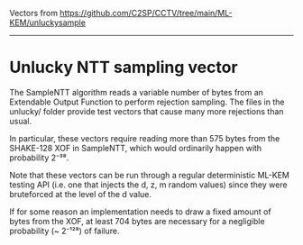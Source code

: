 Vectors from https://github.com/C2SP/CCTV/tree/main/ML-KEM/unluckysample

<hr>

# Unlucky NTT sampling vector

The SampleNTT algorithm reads a variable number of bytes from an Extendable
Output Function to perform rejection sampling. The files in the unlucky/ folder
provide test vectors that cause many more rejections than usual.

In particular, these vectors require reading more than 575 bytes from the
SHAKE-128 XOF in SampleNTT, which would ordinarily happen with probability 2⁻³⁸.

Note that these vectors can be run through a regular deterministic ML-KEM
testing API (i.e. one that injects the d, z, m random values) since they were
bruteforced at the level of the d value.

If for some reason an implementation needs to draw a fixed amount of bytes from
the XOF, at least 704 bytes are necessary for a negligible probability (~ 2⁻¹²⁸)
of failure.
